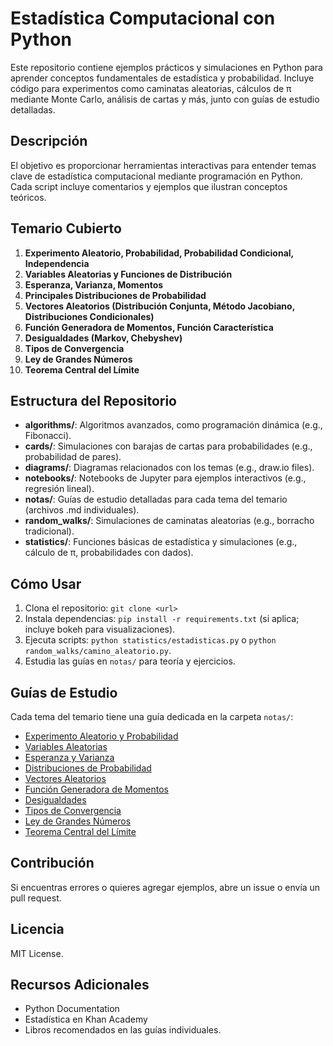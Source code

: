 # Estadística Computacional con Python

Este repositorio contiene ejemplos prácticos y simulaciones en Python para aprender conceptos fundamentales de estadística y probabilidad. Incluye código para experimentos como caminatas aleatorias, cálculos de π mediante Monte Carlo, análisis de cartas y más, junto con guías de estudio detalladas.

## Descripción
El objetivo es proporcionar herramientas interactivas para entender temas clave de estadística computacional mediante programación en Python. Cada script incluye comentarios y ejemplos que ilustran conceptos teóricos.

## Temario Cubierto
1. **Experimento Aleatorio, Probabilidad, Probabilidad Condicional, Independencia**
2. **Variables Aleatorias y Funciones de Distribución**
3. **Esperanza, Varianza, Momentos**
4. **Principales Distribuciones de Probabilidad**
5. **Vectores Aleatorios (Distribución Conjunta, Método Jacobiano, Distribuciones Condicionales)**
6. **Función Generadora de Momentos, Función Característica**
7. **Desigualdades (Markov, Chebyshev)**
8. **Tipos de Convergencia**
9. **Ley de Grandes Números**
10. **Teorema Central del Límite**

## Estructura del Repositorio
- **algorithms/**: Algoritmos avanzados, como programación dinámica (e.g., Fibonacci).
- **cards/**: Simulaciones con barajas de cartas para probabilidades (e.g., probabilidad de pares).
- **diagrams/**: Diagramas relacionados con los temas (e.g., draw.io files).
- **notebooks/**: Notebooks de Jupyter para ejemplos interactivos (e.g., regresión lineal).
- **notas/**: Guías de estudio detalladas para cada tema del temario (archivos .md individuales).
- **random_walks/**: Simulaciones de caminatas aleatorias (e.g., borracho tradicional).
- **statistics/**: Funciones básicas de estadística y simulaciones (e.g., cálculo de π, probabilidades con dados).

## Cómo Usar
1. Clona el repositorio: `git clone <url>`
2. Instala dependencias: `pip install -r requirements.txt` (si aplica; incluye bokeh para visualizaciones).
3. Ejecuta scripts: `python statistics/estadisticas.py` o `python random_walks/camino_aleatorio.py`.
4. Estudia las guías en `notas/` para teoría y ejercicios.

## Guías de Estudio
Cada tema del temario tiene una guía dedicada en la carpeta `notas/`:
- [Experimento Aleatorio y Probabilidad](notas/experimento_aleatorio_probabilidad.md)
- [Variables Aleatorias](notas/variables_aleatorias.md)
- [Esperanza y Varianza](notas/esperanza_varianza.md)
- [Distribuciones de Probabilidad](notas/principales_distribuciones.md)
- [Vectores Aleatorios](notas/vectores_aleatorios.md)
- [Función Generadora de Momentos](notas/funcion_generadora_momentos.md)
- [Desigualdades](notas/desigualdades.md)
- [Tipos de Convergencia](notas/tipos_convergencia.md)
- [Ley de Grandes Números](notas/ley_grandes_numeros.md)
- [Teorema Central del Límite](notas/teorema_central_limite.md)

## Contribución
Si encuentras errores o quieres agregar ejemplos, abre un issue o envía un pull request.

## Licencia
MIT License.

## Recursos Adicionales
- Python Documentation
- Estadística en Khan Academy
- Libros recomendados en las guías individuales.
